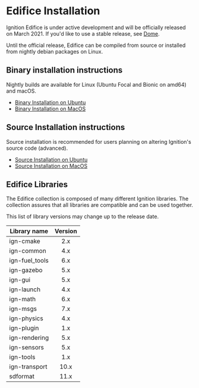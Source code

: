# Edifice Installation

Ignition Edifice is under active development and will be officially released on
March 2021. If you'd like to use a stable release, see
[Dome](/docs/dome).

Until the official release, Edifice can be compiled from source or installed
from nightly debian packages on Linux.

## Binary installation instructions

Nightly builds are available for Linux (Ubuntu Focal and Bionic on amd64) and macOS.

 * [Binary Installation on Ubuntu](install_ubuntu)
 * [Binary Installation on MacOS](install_osx)

## Source Installation instructions

Source installation is recommended for users planning on altering Ignition's source code (advanced).

 * [Source Installation on Ubuntu](install_ubuntu_src)
 * [Source Installation on MacOS](install_osx_src)

## Edifice Libraries

The Edifice collection is composed of many different Ignition libraries. The
collection assures that all libraries are compatible and can be used together.

This list of library versions may change up to the release date.

| Library name       | Version       |
| ------------------ |:-------------:|
|   ign-cmake        |       2.x     |
|   ign-common       |       4.x     |
|   ign-fuel_tools   |       6.x     |
|   ign-gazebo       |       5.x     |
|   ign-gui          |       5.x     |
|   ign-launch       |       4.x     |
|   ign-math         |       6.x     |
|   ign-msgs         |       7.x     |
|   ign-physics      |       4.x     |
|   ign-plugin       |       1.x     |
|   ign-rendering    |       5.x     |
|   ign-sensors      |       5.x     |
|   ign-tools        |       1.x     |
|   ign-transport    |      10.x     |
|   sdformat         |      11.x     |
